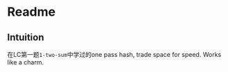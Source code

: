 # Readme

## Intuition
在LC第一题`1-two-sum`中学过的one pass hash, trade space for speed. Works like a charm.